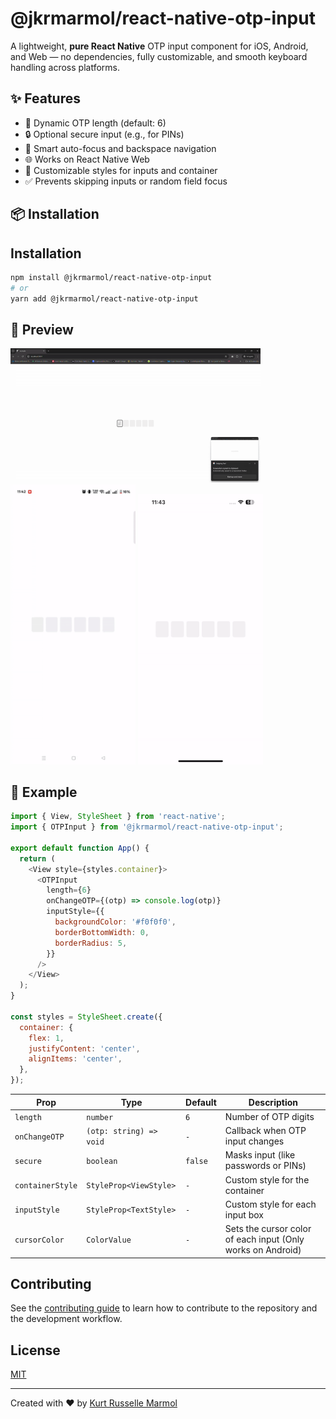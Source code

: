 # @jkrmarmol/react-native-otp-input

A lightweight, **pure React Native** OTP input component for iOS, Android, and Web — no dependencies, fully customizable, and smooth keyboard handling across platforms.

## ✨ Features

- 🔢 Dynamic OTP length (default: 6)
- 🔒 Optional secure input (e.g., for PINs)
- 🧠 Smart auto-focus and backspace navigation
- 🌐 Works on React Native Web
- 🎨 Customizable styles for inputs and container
- ✅ Prevents skipping inputs or random field focus

## 📦 Installation

## Installation

```bash
npm install @jkrmarmol/react-native-otp-input
# or
yarn add @jkrmarmol/react-native-otp-input
```

## 📸 Preview

<p>
  <img src="./gif/web.gif" alt="OTP Input Preview" width="400" />
  <br />
  <img src="./gif/android.gif" alt="OTP Input Preview" width="200" />
  <img src="./gif/ios.gif" alt="OTP Input Preview" width="200" />
</p>

## 🧪 Example

```js
import { View, StyleSheet } from 'react-native';
import { OTPInput } from '@jkrmarmol/react-native-otp-input';

export default function App() {
  return (
    <View style={styles.container}>
      <OTPInput
        length={6}
        onChangeOTP={(otp) => console.log(otp)}
        inputStyle={{
          backgroundColor: '#f0f0f0',
          borderBottomWidth: 0,
          borderRadius: 5,
        }}
      />
    </View>
  );
}

const styles = StyleSheet.create({
  container: {
    flex: 1,
    justifyContent: 'center',
    alignItems: 'center',
  },
});
```

| Prop             | Type                    | Default | Description                                                 |
| ---------------- | ----------------------- | ------- | ----------------------------------------------------------- |
| `length`         | `number`                | `6`     | Number of OTP digits                                        |
| `onChangeOTP`    | `(otp: string) => void` | `-`     | Callback when OTP input changes                             |
| `secure`         | `boolean`               | `false` | Masks input (like passwords or PINs)                        |
| `containerStyle` | `StyleProp<ViewStyle>`  | `-`     | Custom style for the container                              |
| `inputStyle`     | `StyleProp<TextStyle>`  | `-`     | Custom style for each input box                             |
| `cursorColor`    | `ColorValue`            | `-`     | Sets the cursor color of each input (Only works on Android) |

## Contributing

See the [contributing guide](CONTRIBUTING.md) to learn how to contribute to the repository and the development workflow.

## License

[MIT](./LICENSE)

---

Created with ❤️ by [Kurt Russelle Marmol](github.com/jkrmarmol)
